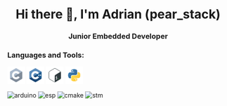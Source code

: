 <h1 align="center">Hi there 👋, I'm Adrian (pear_stack)</h1>
<h3 align="center">Junior Embedded Developer</h3>

<h3 align="left">Languages and Tools:</h3>
<p align="left">
<img src="https://github.com/kirukudenis/readme_icons/blob/master/language_and_tools/square/c/c.png" alt="c" width="40" height="40"/> 
<img src="https://github.com/kirukudenis/readme_icons/blob/master/language_and_tools/square/c%2B%2B/c%2B%2B.png" alt="cpp" width="40" height="40"/> 
<img src="https://github.com/kirukudenis/readme_icons/blob/master/language_and_tools/square/bash/bash-colored.png" alt="bash" width="40" height="40"/> 
<img src="https://github.com/kirukudenis/readme_icons/blob/master/language_and_tools/square/python/python.png" alt="py" width="40" height="40"/> 
</p> 
<p align="left">
<img src="https://cdn.worldvectorlogo.com/logos/arduino-1.svg" alt="arduino" height="32"/> 
<img src="https://docs.espressif.com/projects/esp-idf/en/latest/esp32/_static/espressif-logo.svg" alt="esp" height="32"/> 
<img src="https://cmake.org/wp-content/uploads/2019/05/Cmake-logo-header.png" alt="cmake" height="32"/> 
<img src="https://external-content.duckduckgo.com/iu/?u=https%3A%2F%2Fwww.arm.com%2F-%2Fmedia%2Farm-com%2Fproducts%2Fprocessors%2FHero%2520Chip%2520Images%2520-%25202017.01.05%2FHero%2520Chip%2520Image%2520Gill_Cortex-M%2520web.png%3Fh%3D738%26w%3D1105%26la%3Den%26hash%3DA69CEC7883BC2FC92A51774E187569F1946A3861&f=1&nofb=1&ipt=86735f3953657dbc386ad6e419321c05790102e25a5c9530f34ac09a362c3efa&ipo=images" alt="stm" height="32"/> 
  
<img src="http://www.muylinux.com/wp-content/uploads/2012/03/gcc-logo.png" alt="" height="32"/>   
<img src="https://www.gnu.org/graphics/heckert_gnu.transp.small.png" alt="" height="32"/> 
<img src="https://freertos.org/fr-content-src/uploads/2018/07/logo-1.jpg" alt="" height="32"/> 
</p>




